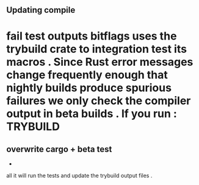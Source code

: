 #
Updating
compile
-
fail
test
outputs
bitflags
uses
the
trybuild
crate
to
integration
test
its
macros
.
Since
Rust
error
messages
change
frequently
enough
that
nightly
builds
produce
spurious
failures
we
only
check
the
compiler
output
in
beta
builds
.
If
you
run
:
TRYBUILD
=
overwrite
cargo
+
beta
test
-
-
all
it
will
run
the
tests
and
update
the
trybuild
output
files
.
